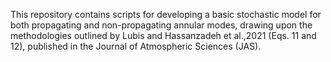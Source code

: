 This repository contains scripts for developing a basic stochastic model for both propagating and non-propagating annular modes, drawing upon the methodologies outlined by Lubis and Hassanzadeh et al.,2021 (Eqs. 11 and 12),  published in the Journal of Atmospheric Sciences (JAS).

